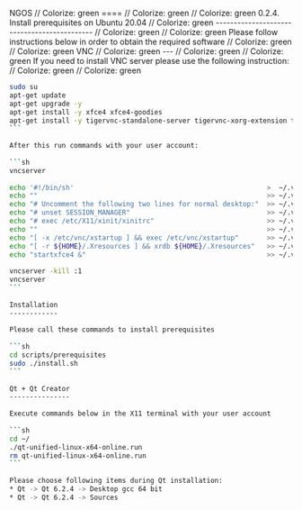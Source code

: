 NGOS                                                                                                                                                                                                     // Colorize: green
====                                                                                                                                                                                                     // Colorize: green
                                                                                                                                                                                                         // Colorize: green
0.2.4. Install prerequisites on Ubuntu 20.04                                                                                                                                                             // Colorize: green
--------------------------------------------                                                                                                                                                             // Colorize: green
                                                                                                                                                                                                         // Colorize: green
Please follow instructions below in order to obtain the required software                                                                                                                                // Colorize: green
                                                                                                                                                                                                         // Colorize: green
VNC                                                                                                                                                                                                      // Colorize: green
---                                                                                                                                                                                                      // Colorize: green
                                                                                                                                                                                                         // Colorize: green
If you need to install VNC server please use the following instruction:                                                                                                                                  // Colorize: green
                                                                                                                                                                                                         // Colorize: green
```sh                                                                                                                                                                                                    // Colorize: green
sudo su                                                                                                                                                                                                  // Colorize: green
apt-get update                                                                                                                                                                                           // Colorize: green
apt-get upgrade -y                                                                                                                                                                                       // Colorize: green
apt-get install -y xfce4 xfce4-goodies                                                                                                                                                                   // Colorize: green
apt-get install -y tigervnc-standalone-server tigervnc-xorg-extension tigervnc-viewer                                                                                                                    // Colorize: green
```                                                                                                                                                                                                      // Colorize: green
                                                                                                                                                                                                         // Colorize: green
After this run commands with your user account:                                                                                                                                                          // Colorize: green
                                                                                                                                                                                                         // Colorize: green
```sh                                                                                                                                                                                                    // Colorize: green
vncserver                                                                                                                                                                                                // Colorize: green
                                                                                                                                                                                                         // Colorize: green
echo '#!/bin/sh'                                                >  ~/.vnc/xstartup                                                                                                                       // Colorize: green
echo ""                                                         >> ~/.vnc/xstartup                                                                                                                       // Colorize: green
echo "# Uncomment the following two lines for normal desktop:"  >> ~/.vnc/xstartup                                                                                                                       // Colorize: green
echo "# unset SESSION_MANAGER"                                  >> ~/.vnc/xstartup                                                                                                                       // Colorize: green
echo "# exec /etc/X11/xinit/xinitrc"                            >> ~/.vnc/xstartup                                                                                                                       // Colorize: green
echo ""                                                         >> ~/.vnc/xstartup                                                                                                                       // Colorize: green
echo "[ -x /etc/vnc/xstartup ] && exec /etc/vnc/xstartup"       >> ~/.vnc/xstartup                                                                                                                       // Colorize: green
echo "[ -r ${HOME}/.Xresources ] && xrdb ${HOME}/.Xresources"   >> ~/.vnc/xstartup                                                                                                                       // Colorize: green
echo "startxfce4 &"                                             >> ~/.vnc/xstartup                                                                                                                       // Colorize: green
                                                                                                                                                                                                         // Colorize: green
vncserver -kill :1                                                                                                                                                                                       // Colorize: green
vncserver                                                                                                                                                                                                // Colorize: green
```                                                                                                                                                                                                      // Colorize: green
                                                                                                                                                                                                         // Colorize: green
Installation                                                                                                                                                                                             // Colorize: green
------------                                                                                                                                                                                             // Colorize: green
                                                                                                                                                                                                         // Colorize: green
Please call these commands to install prerequisites                                                                                                                                                      // Colorize: green
                                                                                                                                                                                                         // Colorize: green
```sh                                                                                                                                                                                                    // Colorize: green
cd scripts/prerequisites                                                                                                                                                                                 // Colorize: green
sudo ./install.sh                                                                                                                                                                                        // Colorize: green
```                                                                                                                                                                                                      // Colorize: green
                                                                                                                                                                                                         // Colorize: green
Qt + Qt Creator                                                                                                                                                                                          // Colorize: green
---------------                                                                                                                                                                                          // Colorize: green
                                                                                                                                                                                                         // Colorize: green
Execute commands below in the X11 terminal with your user account                                                                                                                                        // Colorize: green
                                                                                                                                                                                                         // Colorize: green
```sh                                                                                                                                                                                                    // Colorize: green
cd ~/                                                                                                                                                                                                    // Colorize: green
./qt-unified-linux-x64-online.run                                                                                                                                                                        // Colorize: green
rm qt-unified-linux-x64-online.run                                                                                                                                                                       // Colorize: green
```                                                                                                                                                                                                      // Colorize: green
                                                                                                                                                                                                         // Colorize: green
Please choose following items during Qt installation:                                                                                                                                                    // Colorize: green
* Qt -> Qt 6.2.4 -> Desktop gcc 64 bit                                                                                                                                                                   // Colorize: green
* Qt -> Qt 6.2.4 -> Sources                                                                                                                                                                              // Colorize: green
